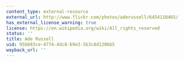 ```yaml
---
content_type: external-resource
external_url: http://www.flickr.com/photos/aderussell/6454110465/
has_external_license_warning: true
license: https://en.wikipedia.org/wiki/All_rights_reserved
status: ''
title: Ade Russell
uid: 95b683ce-4774-4dc8-b9e3-5b3c8d1206b5
wayback_url: ''
---
```

